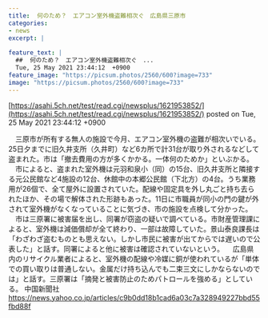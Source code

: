 ```yaml
---
title:  何のため？　エアコン室外機盗難相次ぐ　広島県三原市  
categories:
- news
excerpt: |
  
feature_text: |
  ##  何のため？　エアコン室外機盗難相次ぐ　...
  Tue, 25 May 2021 23:44:12  +0900
feature_image: "https://picsum.photos/2560/600?image=733"
image: "https://picsum.photos/2560/600?image=733"
---
```


[https://asahi.5ch.net/test/read.cgi/newsplus/1621953852/](https://asahi.5ch.net/test/read.cgi/newsplus/1621953852/)
posted on Tue, 25 May 2021 23:44:12  +0900

<!--more-->

　三原市が所有する無人の施設で今月、エアコン室外機の盗難が相次いでいる。25日夕までに旧久井支所（久井町）など6カ所で計31台が取り外されるなどして盗まれた。市は「撤去費用の方が多くかかる。一体何のためか」といぶかる。 　市によると、盗まれた室外機は元羽和泉小（同）の15台、旧久井支所と隣接する元公民館など4施設の12台、休館中の本郷公民館（下北方）の4台。うち業務用が26個で、全て屋外に設置されていた。配線や固定具を外し丸ごと持ち去られたほか、その場で解体された形跡もあった。11日に市職員が同小の門の鍵が外されて室外機がなくなっていることに気づき、市の施設を点検して分かった。 　市は三原署に被害届を出し、同署が窃盗の疑いで調べている。市財産管理課によると、室外機は減価償却が全て終わり、一部は故障していた。景山泰良課長は「わざわざ盗むものとも思えない。しかし市民に被害が出てからでは遅いので公表した」と話す。同署によると他に被害は確認されていないという。 　広島県内のリサイクル業者によると、室外機の配線や冷媒に銅が使われているが「単体での買い取りは普通しない。金属だけ持ち込んでも二束三文にしかならないのでは」と話す。三原署は「摘発と被害防止のためパトロールを強める」としている。 中国新聞社 https://news.yahoo.co.jp/articles/c9b0dd18b1cad6a03c7a328949227bbd55fbd88f

